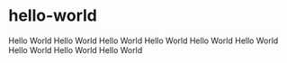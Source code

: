 # hello-world
Hello World
Hello World Hello World Hello World Hello World
Hello World Hello World Hello World Hello World
